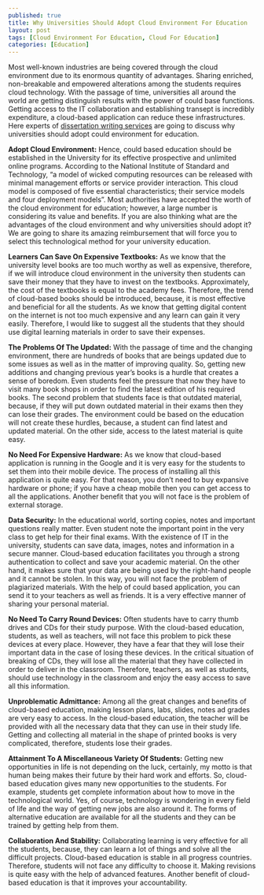 ```yaml
---
published: true
title: Why Universities Should Adopt Cloud Environment For Education
layout: post
tags: [Cloud Environment For Education, Cloud For Education]
categories: [Education]
---
```

Most well-known industries are being covered through the cloud environment due to its enormous quantity of advantages. Sharing enriched, non-breakable and empowered alterations among the students requires cloud technology. With the passage of time, universities all around the world are getting distinguish results with the power of could base functions. Getting access to the IT collaboration and establishing transept is incredibly expenditure, a cloud-based application can reduce these infrastructures. Here experts of [dissertation writing services](https://www.theacademicpapers.co.uk/dissertation-writing-services-uk.php) are going to discuss why universities should adopt could environment for education.

**Adopt Cloud Environment:**
Hence, could based education should be established in the University for its effective prospective and unlimited online programs. According to the National Institute of Standard and Technology, “a model of wicked computing resources can be released with minimal management efforts or service provider interaction. This cloud model is composed of five essential characteristics; their service models and four deployment models”. Most authorities have accepted the worth of the cloud environment for education; however, a large number is considering its value and benefits. If you are also thinking what are the advantages of the cloud environment and why universities should adopt it? We are going to share its amazing reimbursement that will force you to select this technological method for your university education.

**Learners Can Save On Expensive Textbooks:**
As we know that the university level books are too much worthy as well as expensive, therefore, if we will introduce cloud environment in the university then students can save their money that they have to invest on the textbooks. Approximately, the cost of the textbooks is equal to the academy fees. Therefore, the trend of cloud-based books should be introduced, because, it is most effective and beneficial for all the students. As we know that getting digital content on the internet is not too much expensive and any learn can gain it very easily. Therefore, I would like to suggest all the students that they should use digital learning materials in order to save their expenses.

**The Problems Of The Updated:**
With the passage of time and the changing environment, there are hundreds of books that are beings updated due to some issues as well as in the matter of improving quality. So, getting new additions and changing previous year’s books is a hurdle that creates a sense of boredom. Even students feel the pressure that now they have to visit many book shops in order to find the latest edition of his required books. The second problem that students face is that outdated material, because, if they will put down outdated material in their exams then they can lose their grades. The environment could be based on the education will not create these hurdles, because, a student can find latest and updated material. On the other side, access to the latest material is quite easy.

**No Need For Expensive Hardware:**
As we know that cloud-based application is running in the Google and it is very easy for the students to set them into their mobile device. The process of installing all this application is quite easy. For that reason, you don’t need to buy expansive hardware or phone; if you have a cheap mobile then you can get access to all the applications. Another benefit that you will not face is the problem of external storage.

**Data Security:**
In the educational world, sorting copies, notes and important questions really matter. Even student note the important point in the very class to get help for their final exams. With the existence of IT in the university, students can save data, images, notes and information in a secure manner. Cloud-based education facilitates you through a strong authentication to collect and save your academic material. On the other hand, it makes sure that your data are being used by the right-hand people and it cannot be stolen. In this way, you will not face the problem of plagiarized materials. With the help of could based application, you can send it to your teachers as well as friends. It is a very effective manner of sharing your personal material.

**No Need To Carry Round Devices:**
Often students have to carry thumb drives and CDs for their study purpose. With the cloud-based education, students, as well as teachers, will not face this problem to pick these devices at every place. However, they have a fear that they will lose their important data in the case of losing these devices. In the critical situation of breaking of CDs, they will lose all the material that they have collected in order to deliver in the classroom. Therefore, teachers, as well as students, should use technology in the classroom and enjoy the easy access to save all this information.

**Unproblematic Admittance:**
Among all the great changes and benefits of cloud-based education, making lesson plans, labs, slides, notes ad grades are very easy to access. In the cloud-based education, the teacher will be provided with all the necessary data that they can use in their study life. Getting and collecting all material in the shape of printed books is very complicated, therefore, students lose their grades.

**Attainment To A Miscellaneous Variety Of Students:**
Getting new opportunities in life is not depending on the luck, certainly, my motto is that human being makes their future by their hard work and efforts. So, cloud-based education gives many new opportunities to the students. For example, students get complete information about how to move in the technological world. Yes, of course, technology is wondering in every field of life and the way of getting new jobs are also around it. The forms of alternative education are available for all the students and they can be trained by getting help from them.

**Collaboration And Stability:**
Collaborating learning is very effective for all the students, because, they can learn a lot of things and solve all the difficult projects. Cloud-based education is stable in all progress countries. Therefore, students will not face any difficulty to choose it. Making revisions is quite easy with the help of advanced features. Another benefit of cloud-based education is that it improves your accountability. 

